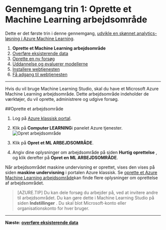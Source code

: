 <properties
    pageTitle="Trin 1: Oprette et Machine Learning arbejdsområde | Microsoft Azure"
    description="Trin 1 af udarbejde en skønnet løsning gennemgang: Lær, hvordan du konfigurerer et nyt arbejdsområde i Azure Machine Learning Studio."
    services="machine-learning"
    documentationCenter=""
    authors="garyericson"
    manager="jhubbard"
    editor="cgronlun"/>

<tags
    ms.service="machine-learning"
    ms.workload="data-services"
    ms.tgt_pltfrm="na"
    ms.devlang="na"
    ms.topic="article"
    ms.date="09/16/2016"
    ms.author="garye"/>


# <a name="walkthrough-step-1-create-a-machine-learning-workspace"></a>Gennemgang trin 1: Oprette et Machine Learning arbejdsområde

Dette er det første trin i denne gennemgang, [udvikle en skønnet analytics-løsning i Azure Machine Learning](machine-learning-walkthrough-develop-predictive-solution.md).


1.  **Oprette et Machine Learning arbejdsområde**
2.  [Overføre eksisterende data](machine-learning-walkthrough-2-upload-data.md)
3.  [Oprette en ny forsøg](machine-learning-walkthrough-3-create-new-experiment.md)
4.  [Uddannelse og evaluerer modellerne](machine-learning-walkthrough-4-train-and-evaluate-models.md)
5.  [Installere webtjenesten](machine-learning-walkthrough-5-publish-web-service.md)
6.  [Få adgang til webtjenesten](machine-learning-walkthrough-6-access-web-service.md)

----------

<!-- This needs to be updated to refer to the new way of creating workspaces in the Ibiza portal -->

Hvis du vil bruge Machine Learning Studio, skal du have et Microsoft Azure Machine Learning arbejdsområde. Dette arbejdsområde indeholder de værktøjer, du vil oprette, administrere og udgive forsøg.  

##<a name="to-create-a-workspace"></a>Oprette et arbejdsområde  

1.  Log på [Azure klassisk portal](https://manage.windowsazure.com).
2.  Klik på **Computer LEARNING**i panelet Azure tjenester.  
![Opret arbejdsområde][1]

3.  Klik på **Opret et ML ARBEJDSOMRÅDE**.
4.  Angiv dine oplysninger om arbejdsområde på siden **Hurtig oprettelse** , og klik derefter på **Opret en ML ARBEJDSOMRÅDE**.

Når arbejdsområdet maskine undervisning er oprettet, vises den vises på siden **maskine undervisning** i portalen Azure klassisk. Se [oprette et Azure Machine Learning arbejdsområde](machine-learning-create-workspace.md)kan finde flere oplysninger om oprettelse af arbejdsområdet.

> [AZURE.TIP] Du kan dele forsøg du arbejder på, ved at invitere andre til arbejdsområdet. Du kan gøre dette i Machine Learning Studio på siden **Indstillinger** . Du skal blot Microsoft-konto eller organisationskonto for hver bruger.

----------

**Næste: [overføre eksisterende data](machine-learning-walkthrough-2-upload-data.md)**

[1]: ./media/machine-learning-walkthrough-1-create-ml-workspace/create1.png

